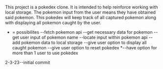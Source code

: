 <!--    ===============  -->
<!--        PURPOSE      -->
<!--    ===============  -->
This project is a pokedex clone. It is intended to help reinforce working with local storage. The pokemon input from the user means they have obtained said pokemon. This pokedex will keep track of all captured pokemon along with displaying all pokemon caught by the user.

<!--    ===============  -->
<!--        PSEUDOCODE      -->
<!--    ===============  -->
* = possibilites
--fetch pokemon api
--get necessary data for pokemon
--get user input of pokemon name
--locate input within pokemon api
--add pokemon data to local storage
--give user option to display all caught pokemon
--give user option to reset pokedex
*--have option for more than 1 user to use pokedex 

<!--    ===============  -->
<!--        UPDATES      -->
<!--    ===============  -->
2-3-23--initial commit